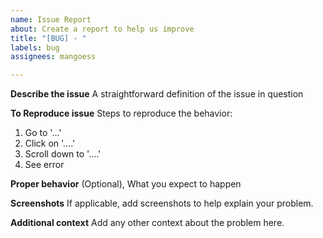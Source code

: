 ```yaml
---
name: Issue Report
about: Create a report to help us improve
title: "[BUG] - "
labels: bug
assignees: mangoess

---
```


**Describe the issue**
A straightforward definition of the issue in question

**To Reproduce issue**
Steps to reproduce the behavior:
1. Go to '...'
2. Click on '....'
3. Scroll down to '....'
4. See error

**Proper behavior**
(Optional), What you expect to happen

**Screenshots**
If applicable, add screenshots to help explain your problem.

**Additional context**
Add any other context about the problem here.
